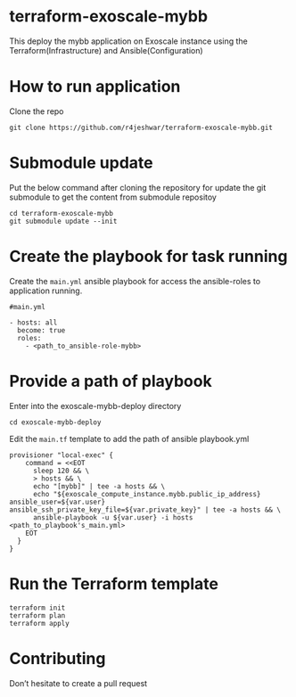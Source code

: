 # terraform-exoscale-mybb

This deploy the mybb application on Exoscale instance using the Terraform(Infrastructure) and Ansible(Configuration)

# How to run application
Clone the repo

```
git clone https://github.com/r4jeshwar/terraform-exoscale-mybb.git
```
# Submodule update

Put the below command after cloning the repository for update the git submodule to get the content from submodule repositoy

```
cd terraform-exoscale-mybb
git submodule update --init
```

# Create the playbook for task running

Create the `main.yml` ansible playbook for access the ansible-roles to application running.
```
#main.yml

- hosts: all
  become: true
  roles:
    - <path_to_ansible-role-mybb>
```

# Provide a path of playbook

Enter into the exoscale-mybb-deploy directory

```
cd exoscale-mybb-deploy
```
Edit the `main.tf` template to add the path of ansible playbook.yml
```
provisioner "local-exec" {
    command = <<EOT
      sleep 120 && \
      > hosts && \
      echo "[mybb]" | tee -a hosts && \
      echo "${exoscale_compute_instance.mybb.public_ip_address} ansible_user=${var.user} ansible_ssh_private_key_file=${var.private_key}" | tee -a hosts && \
      ansible-playbook -u ${var.user} -i hosts <path_to_playbook's_main.yml>
    EOT
  }
}
```
# Run the Terraform template

```
terraform init
terraform plan 
terraform apply
```
# Contributing
Don’t hesitate to create a pull request